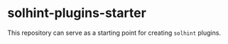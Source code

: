 # solhint-plugins-starter

This repository can serve as a starting point for creating `solhint` plugins.
